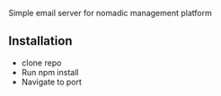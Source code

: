 Simple email server for nomadic management platform

## Installation
* clone repo
* Run npm install
* Navigate to port